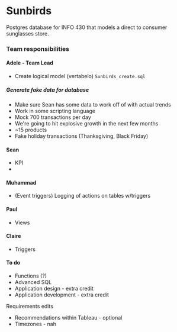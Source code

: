# Sunbirds
Postgres database for INFO 430 that models a direct to consumer sunglasses store.

### Team responsibilities
#### Adele - Team Lead
- Create logical model (vertabelo) `Sunbirds_create.sql`

##### Generate fake data for database
- Make sure Sean has some data to work off of with actual trends
- Work in some scripting language
- Mock 700 transactions per day
- We're going to hit explosive growth in the next few months
- ~15 products
- Fake holiday transactions (Thanksgiving, Black Friday)

#### Sean
- KPI
- 

#### Muhammad
- (Event triggers) Logging of actions on tables w/triggers

#### Paul
- Views

#### Claire
- Triggers

#### To do
- Functions (?)
- Advanced SQL
- Application design - extra credit 
- Application development - extra credit

Requirements edits
- Recommendations within Tableau - optional
- Timezones - nah 
